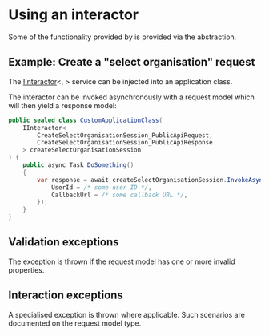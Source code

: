 # Using an interactor

Some of the functionality provided by [](xref:Dfe.SignIn.PublicApi.Client) is provided via the [](xref:Dfe.SignIn.Core.Framework.IInteractor`2) abstraction.

## Example: Create a "select organisation" request

The [IInteractor](xref:Dfe.SignIn.Core.Framework.IInteractor`2)&lt;[](xref:Dfe.SignIn.PublicApi.Client.SelectOrganisation.CreateSelectOrganisationSession_PublicApiRequest), [](xref:Dfe.SignIn.PublicApi.Client.SelectOrganisation.CreateSelectOrganisationSession_PublicApiResponse)&gt; service can be injected into an application class.

The interactor can be invoked asynchronously with a request model which will then yield a response model:

```csharp
public sealed class CustomApplicationClass(
    IInteractor<
        CreateSelectOrganisationSession_PublicApiRequest,
        CreateSelectOrganisationSession_PublicApiResponse
    > createSelectOrganisationSession
) {
    public async Task DoSomething()
    {
        var response = await createSelectOrganisationSession.InvokeAsync(new() {
            UserId = /* some user ID */,
            CallbackUrl = /* some callback URL */,
        });
    }
}
```

## Validation exceptions

The [](xref:System.ComponentModel.DataAnnotations.ValidationException) exception is thrown if the request model has one or more invalid properties.


## Interaction exceptions

A specialised [](xref:Dfe.SignIn.Core.Framework.InteractionException) exception is thrown where applicable. Such scenarios are documented on the request model type.
